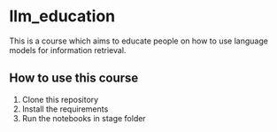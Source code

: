 # llm_education
This is a course which aims to educate people on how to use language models for information retrieval.

## How to use this course
1. Clone this repository
2. Install the requirements
3. Run the notebooks in stage folder
